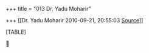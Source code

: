 +++
title = "013 Dr. Yadu Moharir"

+++
[[Dr. Yadu Moharir	2010-09-21, 20:55:03 [Source](https://groups.google.com/g/bvparishat/c/fukRdMxnbWQ)]]



[TABLE]




